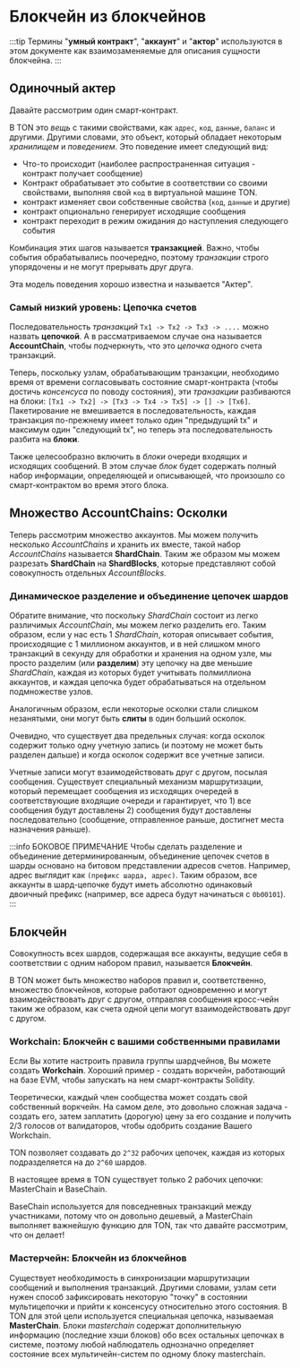 # Блокчейн из блокчейнов

:::tip
Термины "**умный контракт**", "**аккаунт**" и "**актор**" используются в этом документе как взаимозаменяемые для описания сущности блокчейна.
:::

## Одиночный актер

Давайте рассмотрим один смарт-контракт.

В TON это *вещь* с такими свойствами, как `адрес`, `код`, `данные`, `баланс` и другими. Другими словами, это объект, который обладает некоторым *хранилищем* и *поведением*.
Это поведение имеет следующий вид:

- Что-то происходит (наиболее распространенная ситуация - контракт получает сообщение)
- Контракт обрабатывает это событие в соответствии со своими свойствами, выполняя свой `код` в виртуальной машине TON.
- контракт изменяет свои собственные свойства (`код`, `данные` и другие)
- контракт опционально генерирует исходящие сообщения
- контракт переходит в режим ожидания до наступления следующего события

Комбинация этих шагов называется **транзакцией**. Важно, чтобы события обрабатывались поочередно, поэтому *транзакции* строго упорядочены и не могут прерывать друг друга.

Эта модель поведения хорошо известна и называется "Актер".

### Самый низкий уровень: Цепочка счетов

Последовательность *транзакций* `Tx1 -> Tx2 -> Tx3 -> ....` можно назвать **цепочкой**. А в рассматриваемом случае она называется **AccountChain**, чтобы подчеркнуть, что это *цепочка* одного счета транзакций.

Теперь, поскольку узлам, обрабатывающим транзакции, необходимо время от времени согласовывать состояние смарт-контракта (чтобы достичь *консенсуса* по поводу состояния), эти *транзакции* разбиваются на блоки:
`[Tx1 -> Tx2] -> [Tx3 -> Tx4 -> Tx5] -> [] -> [Tx6]`.
Пакетирование не вмешивается в последовательность, каждая транзакция по-прежнему имеет только один "предыдущий tx" и максимум один "следующий tx", но теперь эта последовательность разбита на **блоки**.

Также целесообразно включить в *блоки* очереди входящих и исходящих сообщений. В этом случае *блок* будет содержать полный набор информации, определяющей и описывающей, что произошло со смарт-контрактом во время этого блока.

## Множество AccountChains: Осколки

Теперь рассмотрим множество аккаунтов. Мы можем получить несколько *AccountChains* и хранить их вместе, такой набор *AccountChains* называется **ShardChain**. Таким же образом мы можем разрезать **ShardChain** на **ShardBlocks**, которые представляют собой совокупность отдельных *AccountBlocks*.

### Динамическое разделение и объединение цепочек шардов

Обратите внимание, что поскольку *ShardChain* состоит из легко различимых *AccountChain*, мы можем легко разделить его. Таким образом, если у нас есть 1 *ShardChain*, которая описывает события, происходящие с 1 миллионом аккаунтов, и в ней слишком много транзакций в секунду для обработки и хранения на одном узле, мы просто разделим (или **разделим**) эту цепочку на две меньшие *ShardChain*, каждая из которых будет учитывать полмиллиона аккаунтов, и каждая цепочка будет обрабатываться на отдельном подмножестве узлов.

Аналогичным образом, если некоторые осколки стали слишком незанятыми, они могут быть **слиты** в один больший осколок.

Очевидно, что существует два предельных случая: когда осколок содержит только одну учетную запись (и поэтому не может быть разделен дальше) и когда осколок содержит все учетные записи.

Учетные записи могут взаимодействовать друг с другом, посылая сообщения. Существует специальный механизм маршрутизации, который перемещает сообщения из исходящих очередей в соответствующие входящие очереди и гарантирует, что 1) все сообщения будут доставлены 2) сообщения будут доставлены последовательно (сообщение, отправленное раньше, достигнет места назначения раньше).

:::info БОКОВОЕ ПРИМЕЧАНИЕ
Чтобы сделать разделение и объединение детерминированным, объединение цепочек счетов в шарды основано на битовом представлении адресов счетов. Например, адрес выглядит как `(префикс шарда, адрес)`. Таким образом, все аккаунты в шард-цепочке будут иметь абсолютно одинаковый двоичный префикс (например, все адреса будут начинаться с `0b00101`).
:::

## Блокчейн

Совокупность всех шардов, содержащая все аккаунты, ведущие себя в соответствии с одним набором правил, называется **Блокчейн**.

В TON может быть множество наборов правил и, соответственно, множество блокчейнов, которые работают одновременно и могут взаимодействовать друг с другом, отправляя сообщения кросс-чейн таким же образом, как счета одной цепи могут взаимодействовать друг с другом.

### Workchain: Блокчейн с вашими собственными правилами

Если Вы хотите настроить правила группы шардчейнов, Вы можете создать **Workchain**. Хороший пример - создать воркчейн, работающий на базе EVM, чтобы запускать на нем смарт-контракты Solidity.

Теоретически, каждый член сообщества может создать свой собственный воркчейн. На самом деле, это довольно сложная задача - создать его, затем заплатить (дорогую) цену за его создание и получить 2/3 голосов от валидаторов, чтобы одобрить создание Вашего Workchain.

TON позволяет создавать до `2^32` рабочих цепочек, каждая из которых подразделяется на до `2^60` шардов.

В настоящее время в TON существует только 2 рабочих цепочки: MasterChain и BaseChain.

BaseChain используется для повседневных транзакций между участниками, потому что он довольно дешевый, а MasterChain выполняет важнейшую функцию для TON, так что давайте рассмотрим, что он делает!

### Мастерчейн: Блокчейн из блокчейнов

Существует необходимость в синхронизации маршрутизации сообщений и выполнения транзакций. Другими словами, узлам сети нужен способ зафиксировать некоторую "точку" в состоянии мультицепочки и прийти к консенсусу относительно этого состояния. В TON для этой цели используется специальная цепочка, называемая **MasterChain**. Блоки *masterchain* содержат дополнительную информацию (последние хэши блоков) обо всех остальных цепочках в системе, поэтому любой наблюдатель однозначно определяет состояние всех мультичейн-систем по одному блоку masterchain.

